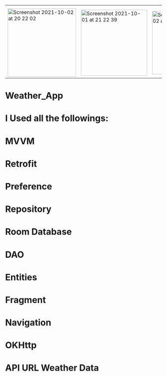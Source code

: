 
<table>
  <tbody>
    <tr>
      <th></th>
      <th></th>
      <th></th>
    </tr>
    <tr>
      <td> <img width="220" alt="Screenshot 2021-10-02 at 20 22 02" src="https://user-images.githubusercontent.com/26028054/135729424-769b1d80-cc0a-4d1f-8539-ebc1b87bc4cd.png">
      </td>
      <td>
           <img width="213" alt="Screenshot 2021-10-01 at 21 22 39" src="https://user-images.githubusercontent.com/26028054/135682111-b823289d-85f9-4db5-998d-d797d0b6dc57.png">
      </td>
      <td>
      <img width="204" alt="Screenshot 2021-10-02 at 20 22 16" src="https://user-images.githubusercontent.com/26028054/135729426-b773195a-7d90-4108-bbff-c27a661d8c0c.png">
      </td>
    </tr>
  </tbody>
</table>

# Weather_App
# I Used all the followings:<br>
# MVVM
# Retrofit
# Preference
# Repository
# Room Database
# DAO
# Entities
# Fragment
# Navigation
# OKHttp
# API URL Weather Data
